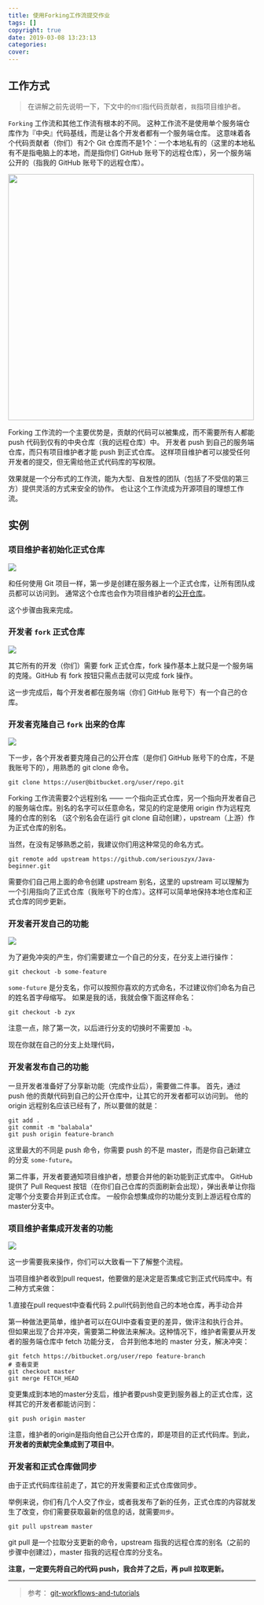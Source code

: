 ```yaml
---
title: 使用Forking工作流提交作业
tags: []
copyright: true
date: 2019-03-08 13:23:13
categories:
cover:
---
```



<!-- more -->

## 工作方式

>   在讲解之前先说明一下，下文中的`你们`指代码贡献者，`我`指项目维护者。

`Forking` 工作流和其他工作流有根本的不同。 这种工作流不是使用单个服务端仓库作为『中央』代码基线，而是让各个开发者都有一个服务端仓库。 这意味着各个代码贡献者（你们）有2个 Git 仓库而不是1个：一个本地私有的（这里的本地私有不是指电脑上的本地，而是指你们 GitHub 账号下的远程仓库），另一个服务端公开的（指我的 GitHub 账号下的远程仓库）。

<img src="https://raw.githubusercontent.com/seriouszyx/PicBed/master/img/git-workflows-forking.png" width="500" hegiht="313" />

Forking 工作流的一个主要优势是，贡献的代码可以被集成，而不需要所有人都能 push 代码到仅有的中央仓库（我的远程仓库）中。 开发者 push 到自己的服务端仓库，而只有项目维护者才能 push 到正式仓库。 这样项目维护者可以接受任何开发者的提交，但无需给他正式代码库的写权限。

效果就是一个分布式的工作流，能为大型、自发性的团队（包括了不受信的第三方）提供灵活的方式来安全的协作。 也让这个工作流成为开源项目的理想工作流。

## 实例

### 项目维护者初始化正式仓库

![](https://raw.githubusercontent.com/seriouszyx/PicBed/master/img/git-workflows-forking-1.png)

和任何使用 Git 项目一样，第一步是创建在服务器上一个正式仓库，让所有团队成员都可以访问到。 通常这个仓库也会作为项目维护者的[公开仓库](https://github.com/seriouszyx/Java-beginner)。 

这个步骤由我来完成。

### 开发者 `fork` 正式仓库

![](https://raw.githubusercontent.com/seriouszyx/PicBed/master/img/git-workflows-forking-2.png)

其它所有的开发（你们）需要 fork 正式仓库，fork 操作基本上就只是一个服务端的克隆。GitHub 有 fork 按钮只需点击就可以完成 fork 操作。

这一步完成后，每个开发者都在服务端（你们 GitHub 账号下）有一个自己的仓库。

### 开发者克隆自己 `fork` 出来的仓库

![](https://raw.githubusercontent.com/seriouszyx/PicBed/master/img/git-workflows-forking-3.png)

下一步，各个开发者要克隆自己的公开仓库（是你们 GitHub 账号下的仓库，不是我账号下的），用熟悉的 git clone 命令。

```shell
git clone https://user@bitbucket.org/user/repo.git
```
Forking 工作流需要2个远程别名 —— 一个指向正式仓库，另一个指向开发者自己的服务端仓库。别名的名字可以任意命名，常见的约定是使用 origin 作为远程克隆的仓库的别名 （这个别名会在运行 git clone 自动创建），upstream（上游）作为正式仓库的别名。

当然，在没有足够熟悉之前，我建议你们用这种常见的命名方式。

```shell
git remote add upstream https://github.com/seriouszyx/Java-beginner.git
```

需要你们自己用上面的命令创建 upstream 别名，这里的 upstream 可以理解为一个引用指向了正式仓库（我账号下的仓库）。这样可以简单地保持本地仓库和正式仓库的同步更新。

### 开发者开发自己的功能

![](https://raw.githubusercontent.com/seriouszyx/PicBed/master/img/git-workflows-forking-4.png)

为了避免冲突的产生，你们需要建立一个自己的分支，在分支上进行操作：

```shell
git checkout -b some-feature
```

`some-future` 是分支名，你可以按照你喜欢的方式命名，不过建议你们命名为自己的姓名首字母缩写。 如果是我的话，我就会像下面这样命名：

```shell
git checkout -b zyx
```

注意一点，除了第一次，以后进行分支的切换时不需要加 `-b`。

现在你就在自己的分支上处理代码，

### 开发者发布自己的功能

一旦开发者准备好了分享新功能（完成作业后），需要做二件事。 首先，通过 push 他的贡献代码到自己的公开仓库中，让其它的开发者都可以访问到。 他的origin 远程别名应该已经有了，所以要做的就是：

```shell
git add .
git commit -m "balabala"
git push origin feature-branch
```

这里最大的不同是 push 命令，你需要 push 的不是 master，而是你自己新建立的分支 `some-future`。

第二件事，开发者要通知项目维护者，想要合并他的新功能到正式库中。 GitHub 提供了 Pull Request 按钮（在你们自己仓库的页面刷新会出现），弹出表单让你指定哪个分支要合并到正式仓库。 一般你会想集成你的功能分支到上游远程仓库的master分支中。

### 项目维护者集成开发者的功能

![](https://raw.githubusercontent.com/seriouszyx/PicBed/master/img/git-workflows-forking-6.png)

这一步需要我来操作，你们可以大致看一下了解整个流程。

当项目维护者收到pull request，他要做的是决定是否集成它到正式代码库中。有二种方式来做：

1.直接在pull request中查看代码
2.pull代码到他自己的本地仓库，再手动合并

第一种做法更简单，维护者可以在GUI中查看变更的差异，做评注和执行合并。 但如果出现了合并冲突，需要第二种做法来解决。这种情况下，维护者需要从开发者的服务端仓库中 fetch 功能分支， 合并到他本地的 master 分支，解决冲突：

```shell
git fetch https://bitbucket.org/user/repo feature-branch
# 查看变更
git checkout master
git merge FETCH_HEAD
```

变更集成到本地的master分支后，维护者要push变更到服务器上的正式仓库，这样其它的开发者都能访问到：

```shell
git push origin master
```

注意，维护者的origin是指向他自己公开仓库的，即是项目的正式代码库。到此，**开发者的贡献完全集成到了项目中**。

### 开发者和正式仓库做同步

由于正式代码库往前走了，其它的开发需要和正式仓库做同步。 

举例来说，你们有几个人交了作业，或者我发布了新的任务，正式仓库的内容就发生了改变，你们需要获取最新的信息的话，就需要`同步`。

```shell
git pull upstream master
```

git pull 是一个拉取分支更新的命令，upstream 指我的远程仓库的别名（之前的步骤中创建过），master 指我的远程仓库的分支名。

**注意，一定要先将自己的代码 push，我合并了之后，再 pull 拉取更新。**


<hr />

> 参考：
  [git-workflows-and-tutorials](https://github.com/oldratlee/translations/blob/master/git-workflows-and-tutorials/workflow-forking.md)